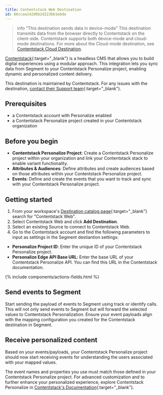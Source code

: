 ```yaml
---
title: Contentstack Web Destination
id: 66ccaa142d6b2d223bb1ebda
---
```


> info "This destination sends data in device-mode"
> This destination transmits data from the browser directly to Contentstack on the client-side. Contentstack supports both device-mode and cloud-mode destinations. For more about the Cloud-mode destination, see [Contentstack Cloud Destination](/docs/connections/destinations/catalog/actions-contentstack).

[Contentstack](https://www.contentstack.com/?utm_source=segment&utm_medium=docs&utm_campaign=partners){:target="_blank”} is a headless CMS that allows you to build digital experiences using a modular approach. This integration lets you sync data from Segment to your Contentstack Personalize project, enabling dynamic and personalized content delivery.

This destination is maintained by Contentstack. For any issues with the destination, [contact their Support team](https://www.contentstack.com/customers/support){:target="_blank”}.

## Prerequisites

- a Contentstack account with Personalize enabled
- a Contentstack Personalize project created in your Contentstack organization

## Before you begin

- **Contentstack Personalize Project**: Create a Contentstack Personalize project within your organization and link your Contentstack stack to enable variant functionality.
- **Attributes & Audiences**: Define attributes and create audiences based on those attributes within your Contentstack Personalize project.
- **Events**: Define and create the events that you want to track and sync with your Contentstack Personalize project.

## Getting started

1. From your workspace's [Destination catalog page](https://app.segment.com/goto-my-workspace/destinations/catalog){:target="_blank”} search for "Contentstack Web".
2. Select Contentstack Web and click **Add Destination**.
3. Select an existing Source to connect to Contentstack Web.
4. Go to the Contentstack account and find the following parameters to input as settings in the Segment destiantion settings:
  - **Personalize Project ID**: Enter the unique ID of your Contentstack Personalize project.
  - **Personalize Edge API Base URL**: Enter the base URL of your Contentstack Personalize API. You can find this URL in the Contentstack documentation.

{% include components/actions-fields.html %}

## Send events to Segment

Start sending the payload of events to Segment using track or identify calls. This will not only send events to Segment but will forward the selected values to Contentstack Personalization. Ensure your event payloads align with the mapping configuration you created for the Contentstack destination in Segment.

## Receive personalized content

Based on your events/payloads, your Contentstack Personalize project should now start receiving events for understanding the users associated with your mapped values.

The event names and properties you use must match those defined in your Contentstack Personalize project. For advanced customization and to further enhance your personalized experience, explore Contentstack Personalize in [Contentstack's Documentation](https://www.contentstack.com/docs/personalize){:target="_blank”}.
